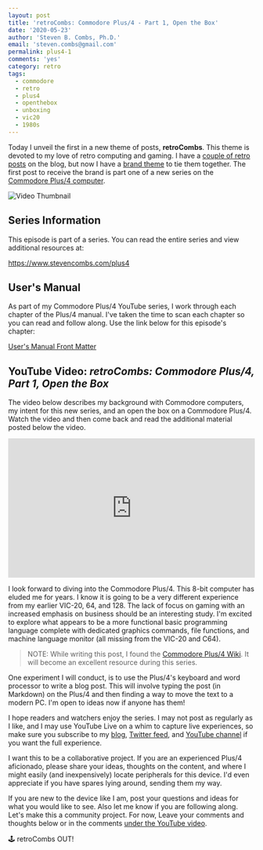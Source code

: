 ```yaml
---
layout: post
title: 'retroCombs: Commodore Plus/4 - Part 1, Open the Box'
date: '2020-05-23'
author: 'Steven B. Combs, Ph.D.'
email: 'steven.combs@gmail.com'
permalink: plus4-1
comments: 'yes'
category: retro
tags:
  - commodore
  - retro
  - plus4
  - openthebox
  - unboxing
  - vic20
  - 1980s
---
```


Today I unveil the first in a new theme of posts, **retroCombs**. This theme is devoted to my love of retro computing and gaming. I have a [couple of retro posts](https://www.stevencombs.com/retro) on the blog, but now I have a [brand theme](https://youtu.be/iVw_ZBVBk7g) to tie them together. The first post to receive the brand is part one of a new series on the [Commodore Plus/4 computer](https://en.wikipedia.org/wiki/Commodore_Plus/4).

![Video Thumbnail](/images/posts/2020-05-23-retroCombs-thumbnail.jpg)

## Series Information

This episode is part of a series. You can read the entire series and view additional resources at:

<https://www.stevencombs.com/plus4>

## User's Manual

As part of my Commodore Plus/4 YouTube series, I work through each chapter of the Plus/4 manual. I've taken the time to scan each chapter so you can read and follow along. Use the link below for this episode's chapter:

[User's Manual Front Matter](/plus4/users-manual/p4um-title-introduction.pdf)

## YouTube Video: _retroCombs: Commodore Plus/4, Part 1, Open the Box_

The video below describes my background with Commodore computers, my intent for this new series, and an open the box on a Commodore Plus/4. Watch the video and then come back and read the additional material posted below the video.

<div style="position:relative;padding-top:56.25%;"><p><iframe src="https://www.youtube.com/embed/_faxuAlFHII" frameborder="0" allowfullscreen="true" mozallowfullscreen="true" webkitallowfullscreen="true" style="position:absolute;top:0;left:0;width:100%;height:100%;"></iframe></p></div>

I look forward to diving into the Commodore Plus/4. This 8-bit computer has eluded me for years. I know it is going to be a very different experience from my earlier VIC-20, 64, and 128. The lack of focus on gaming with an increased emphasis on business should be an interesting study. I'm excited to explore what appears to be a more functional basic programming language complete with dedicated graphics commands, file functions, and machine language monitor (all missing from the VIC-20 and C64).

> NOTE: While writing this post, I found the [Commodore Plus/4 Wiki](https://www.c64-wiki.com/wiki/Commodore_Plus/4). It will become an excellent resource during this series.

One experiment I will conduct, is to use the Plus/4's keyboard and word processor to write a blog post. This will involve typing the post (in Markdown) on the Plus/4 and then finding a way to move the text to a modern PC. I'm open to ideas now if anyone has them!

I hope readers and watchers enjoy the series. I may not post as regularly as I like, and I may use YouTube Live on a whim to capture live experiences, so make sure you subscribe to my [blog](https://www.stevencombs.com/rss), [Twitter feed](https://www.twitter.com/stevencombs), and [YouTube channel](https://www.youtube.com/stevencombs) if you want the full experience.

I want this to be a collaborative project. If you are an experienced Plus/4 aficionado, please share your ideas, thoughts on the content, and where I might easily (and inexpensively) locate peripherals for this device. I'd even appreciate if you have spares lying around, sending them my way.

If you are new to the device like I am, post your questions and ideas for what you would like to see. Also let me know if you are following along. Let's make this a community project. For now, Leave your comments and thoughts below or in the comments [under the YouTube video](https://youtu.be/_faxuAlFHII).

🕹️ retroCombs OUT!
